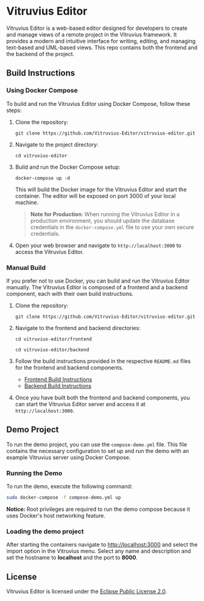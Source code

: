 # Vitruvius Editor

Vitruvius Editor is a web-based editor designed for developers to create and manage views of a remote project in the Vitruvius framework. It provides a modern and intuitive interface for writing, editing, and managing text-based and UML-based views. This repo contains both the frontend and the backend of the project.

## Build Instructions

### Using Docker Compose

To build and run the Vitruvius Editor using Docker Compose, follow these steps:

1. Clone the repository:

   ```
   git clone https://github.com/Vitruvius-Editor/vitruvius-editor.git
   ```

2. Navigate to the project directory:

   ```
   cd vitruvius-editor
   ```

3. Build and run the Docker Compose setup:

   ```
   docker-compose up -d
   ```

   This will build the Docker image for the Vitruvius Editor and start the container. The editor will be exposed on port 3000 of your local machine.

   > **Note for Production**: When running the Vitruvius Editor in a production environment, you should update the database credentials in the `docker-compose.yml` file to use your own secure credentials.

4. Open your web browser and navigate to `http://localhost:3000` to access the Vitruvius Editor.

### Manual Build

If you prefer not to use Docker, you can build and run the Vitruvius Editor manually. The Vitruvius Editor is composed of a frontend and a backend component, each with their own build instructions.

1. Clone the repository:

   ```
   git clone https://github.com/Vitruvius-Editor/vitruvius-editor.git
   ```

2. Navigate to the frontend and backend directories:

   ```
   cd vitruvius-editor/frontend
   ```

   ```
   cd vitruvius-editor/backend
   ```

3. Follow the build instructions provided in the respective `README.md` files for the frontend and backend components.

   - [Frontend Build Instructions](./frontend/README.md)
   - [Backend Build Instructions](./backend/README.md)

4. Once you have built both the frontend and backend components, you can start the Vitruvius Editor server and access it at `http://localhost:3000`.

## Demo Project

To run the demo project, you can use the `compose-demo.yml` file. This file contains the necessary configuration to set up and run the demo with an example Vitruvius server using Docker Compose.

### Running the Demo

To run the demo, execute the following command:

```sh
sudo docker-compose -f compose-demo.yml up
```

**Notice:** Root privileges are required to run the demo compose because it uses Docker's host networking feature.

### Loading the demo project

After starting the containers navigate to [http://localhost:3000](http://localhost:3000) and select the import option in the Vitruvius menu. Select any name and description and set the hostname to **localhost** and the port to **8000**.

## License

Vitruvius Editor is licensed under the [Eclipse Public License 2.0](LICENSE).
